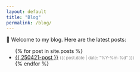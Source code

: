 ```yaml
---
layout: default
title: "Blog"
permalink: /blog/
---
```



📝 Welcome to my blog. Here are the latest posts:

<ul>
  {% for post in site.posts %}
    <li>
      <a href="{{ post.url | relative_url }}">{{ 250421-post }}</a>
      <span style="font-size: 0.8em; color: #888;">({{ post.date | date: "%Y-%m-%d" }})</span>
    </li>
  {% endfor %}
</ul>

